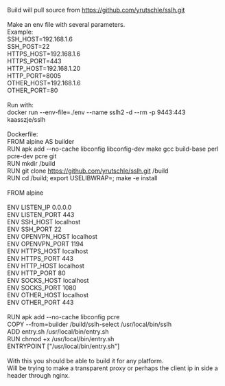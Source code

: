 Build will pull source from https://github.com/yrutschle/sslh.git<br>
<br>
Make an env file with several parameters.<br>
Example:<br>
SSH_HOST=192.168.1.6<br>
SSH_POST=22<br>
HTTPS_HOST=192.168.1.6<br>
HTTPS_PORT=443<br>
HTTP_HOST=192.168.1.20<br>
HTTP_PORT=8005<br>
OTHER_HOST=192.168.1.6<br>
OTHER_PORT=80<br>
<br>
Run with:<br>
docker run --env-file=./env --name sslh2 -d --rm -p 9443:443 kaasszje/sslh<br>
<br>
Dockerfile:<br>
FROM alpine AS builder<br>
RUN apk add --no-cache libconfig libconfig-dev make gcc build-base perl pcre-dev pcre git<br>
RUN mkdir /build<br>
RUN git clone https://github.com/yrutschle/sslh.git /build<br>
RUN cd /build; export USELIBWRAP=; make -e install<br>
<br>
FROM alpine<br>
<br>
ENV LISTEN_IP 0.0.0.0<br>
ENV LISTEN_PORT 443<br>
ENV SSH_HOST localhost<br>
ENV SSH_PORT 22<br>
ENV OPENVPN_HOST localhost<br>
ENV OPENVPN_PORT 1194<br>
ENV HTTPS_HOST localhost<br>
ENV HTTPS_PORT 443<br>
ENV HTTP_HOST localhost<br>
ENV HTTP_PORT 80<br>
ENV SOCKS_HOST localhost<br>
ENV SOCKS_PORT 1080<br>
ENV OTHER_HOST localhost<br>
ENV OTHER_PORT 443<br>
<br>
RUN apk add --no-cache libconfig pcre<br>
COPY --from=builder /build/sslh-select /usr/local/bin/sslh<br>
ADD entry.sh /usr/local/bin/entry.sh<br>
RUN chmod +x /usr/local/bin/entry.sh<br>
ENTRYPOINT ["/usr/local/bin/entry.sh"]<br>
<br>
With this you should be able to build it for any platform.<br>
Will be trying to make a transparent proxy or perhaps the client ip in side a header through nginx.<br>
